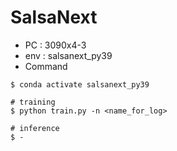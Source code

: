 # SalsaNext

* PC : 3090x4-3
* env : salsanext_py39
* Command
```
$ conda activate salsanext_py39

# training 
$ python train.py -n <name_for_log>

# inference
$ -
```